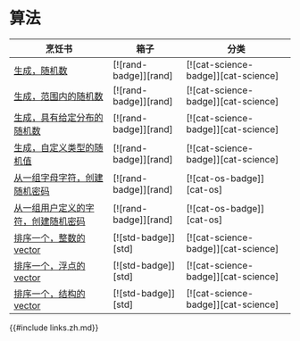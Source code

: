 # 算法

| 烹饪书                                               | 箱子                  | 分类                                |
| ---------------------------------------------------- | --------------------- | ----------------------------------- |
| [生成，随机数][ex-rand]                              | [![rand-badge]][rand] | [![cat-science-badge]][cat-science] |
| [生成，范围内的随机数][ex-rand-range]                | [![rand-badge]][rand] | [![cat-science-badge]][cat-science] |
| [生成，具有给定分布的随机数][ex-rand-dist]           | [![rand-badge]][rand] | [![cat-science-badge]][cat-science] |
| [生成，自定义类型的随机值][ex-rand-custom]           | [![rand-badge]][rand] | [![cat-science-badge]][cat-science] |
| [从一组字母字符，创建随机密码][ex-rand-passwd]       | [![rand-badge]][rand] | [![cat-os-badge]][cat-os]           |
| [从一组用户定义的字符，创建随机密码][ex-rand-choose] | [![rand-badge]][rand] | [![cat-os-badge]][cat-os]           |
| [排序一个，整数的 vector][ex-sort-integers]          | [![std-badge]][std]   | [![cat-science-badge]][cat-science] |
| [排序一个，浮点的 vector][ex-sort-floats]            | [![std-badge]][std]   | [![cat-science-badge]][cat-science] |
| [排序一个，结构的 vector][ex-sort-structs]           | [![std-badge]][std]   | [![cat-science-badge]][cat-science] |

[ex-rand]: algorithms/randomness.zh.html#generate-random-numbers
[ex-rand-range]: algorithms/randomness.zh.html#generate-random-numbers-within-a-range
[ex-rand-dist]: algorithms/randomness.zh.html#generate-random-numbers-with-given-distribution
[ex-rand-custom]: algorithms/randomness.zh.html#generate-random-values-of-a-custom-type
[ex-rand-passwd]: algorithms/randomness.zh.html#create-random-passwords-from-a-set-of-alphanumeric-characters
[ex-rand-choose]: algorithms/randomness.zh.html#create-random-passwords-from-a-set-of-user-defined-characters
[ex-sort-integers]: algorithms/sorting.zh.html#sort-a-vector-of-integers
[ex-sort-floats]: algorithms/sorting.zh.html#sort-a-vector-of-floats
[ex-sort-structs]: algorithms/sorting.zh.html#sort-a-vector-of-structs

{{#include links.zh.md}}
